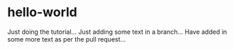 # hello-world
Just doing the tutorial...
Just adding some text in a branch...
Have added in some more text as per the pull request...
